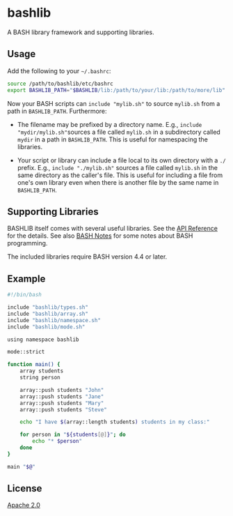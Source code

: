 # bashlib
A BASH library framework and supporting libraries.


## Usage
Add the following to your `~/.bashrc`:

```bash
source /path/to/bashlib/etc/bashrc
export BASHLIB_PATH="$BASHLIB/lib:/path/to/your/lib:/path/to/more/lib"
```

Now your BASH scripts can `include "mylib.sh"` to source `mylib.sh` from a path
in `BASHLIB_PATH`.  Furthermore:

* The filename may be prefixed by a directory name.  E.g., `include
  "mydir/mylib.sh"`sources a file called `mylib.sh` in a subdirectory called
  `mydir` in a path in `BASHLIB_PATH`.  This is useful for namespacing the
  libraries.

* Your script or library can include a file local to its own directory with a
  `./` prefix.  E.g., `include "./mylib.sh"` sources a file called `mylib.sh`
  in the same directory as the caller's file.  This is useful for including a
  file from one's own library even when there is another file by the same name
  in `BASHLIB_PATH`.


## Supporting Libraries

BASHLIB itself comes with several useful libraries.  See the [API Reference]
for the details.  See also [BASH Notes] for some notes about BASH
programming.

The included libraries require BASH version 4.4 or later.


## Example

```bash
#!/bin/bash

include "bashlib/types.sh"
include "bashlib/array.sh"
include "bashlib/namespace.sh"
include "bashlib/mode.sh"

using namespace bashlib

mode::strict

function main() {
    array students 
    string person

    array::push students "John"
    array::push students "Jane"
    array::push students "Mary"
    array::push students "Steve"

    echo "I have $(array::length students) students in my class:"

    for person in "${students[@]}"; do
        echo "* $person"
    done
}

main "$@"
```


## License

[Apache 2.0]


[Apache 2.0]: <https://github.com/markuskimius/bashlib/blob/master/LICENSE>
[API Reference]: <https://github.com/markuskimius/bashlib/blob/master/doc/api.md>
[BASH Notes]: <https://github.com/markuskimius/bashlib/blob/master/doc/bash.md>

